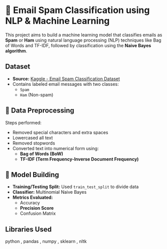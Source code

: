 
# 📧 Email Spam Classification using NLP & Machine Learning

This project aims to build a machine learning model that classifies emails as **Spam** or **Ham** using natural language processing (NLP) techniques like Bag of Words and TF-IDF, followed by classification using the **Naive Bayes algorithm**.


## Dataset

- **Source:** [Kaggle - Email Spam Classification Dataset](https://www.kaggle.com/datasets/balaka18/email-spam-classification-dataset-csv)
- Contains labeled email messages with two classes:
  - `Spam`
  - `Ham` (Non-spam)


## 🧹 Data Preprocessing

Steps performed:
- Removed special characters and extra spaces
- Lowercased all text
- Removed stopwords 
- Converted text into numerical form using:
  - **Bag of Words (BoW)**
  - **TF-IDF (Term Frequency-Inverse Document Frequency)**


## 🧠 Model Building

- **Training/Testing Split:** Used `train_test_split` to divide data
- **Classifier:** Multinomial Naive Bayes
- **Metrics Evaluated:**
  - Accuracy
  - **Precision Score**
  - Confusion Matrix 


## Libraries Used
python ,
pandas ,
numpy ,
sklearn , 
nltk

